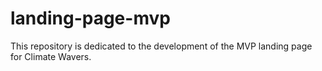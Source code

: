 # landing-page-mvp
 This repository is dedicated to the development of the MVP landing page for Climate Wavers. 
